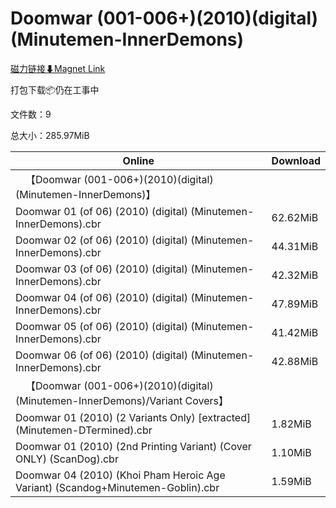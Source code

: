 # Doomwar (001-006+)(2010)(digital)(Minutemen-InnerDemons)

[磁力链接⬇Magnet Link](magnet:?xt=urn:btih:b6b7d20791cdfb911b9bec92164ad10710b00fea&dn=Doomwar%20%28001-006%2B%29%282010%29%28digital%29%28Minutemen-InnerDemons%29)

打包下载📦仍在工事中

文件数：9

总大小：285.97MiB

Online | Download
--- | ---
&emsp;【Doomwar (001-006+)(2010)(digital)(Minutemen-InnerDemons)】 | 
Doomwar 01 (of 06) (2010) (digital) (Minutemen-InnerDemons).cbr | 62.62MiB
Doomwar 02 (of 06) (2010) (digital) (Minutemen-InnerDemons).cbr | 44.31MiB
Doomwar 03 (of 06) (2010) (digital) (Minutemen-InnerDemons).cbr | 42.32MiB
Doomwar 04 (of 06) (2010) (digital) (Minutemen-InnerDemons).cbr | 47.89MiB
Doomwar 05 (of 06) (2010) (digital) (Minutemen-InnerDemons).cbr | 41.42MiB
Doomwar 06 (of 06) (2010) (digital) (Minutemen-InnerDemons).cbr | 42.88MiB
&emsp;【Doomwar (001-006+)(2010)(digital)(Minutemen-InnerDemons)/Variant Covers】 | 
Doomwar 01 (2010) (2 Variants Only) \[extracted\] (Minutemen-DTermined).cbr | 1.82MiB
Doomwar 01 (2010) (2nd Printing Variant) (Cover ONLY) (ScanDog).cbr | 1.10MiB
Doomwar 04 (2010) (Khoi Pham Heroic Age Variant) (Scandog+Minutemen-Goblin).cbr | 1.59MiB